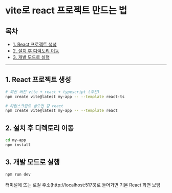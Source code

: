 # vite로 react 프로젝트 만드는 법



<!-- TOC START -->

## 목차

- [1. React 프로젝트 생성](#1-react-프로젝트-생성)
- [2. 설치 후 디렉토리 이동](#2-설치-후-디렉토리-이동)
- [3. 개발 모드로 실행](#3-개발-모드로-실행)

---

<!-- TOC END -->


## 1. React 프로젝트 생성

```bash
# 최신 버전 vite + react + typescript (추천)
npm create vite@latest my-app -- --template react-ts

# 타입스크립트 싫으면 걍 react
npm create vite@latest my-app -- --template react
```

## 2. 설치 후 디렉토리 이동

```bash
cd my-app
npm install
```

## 3. 개발 모드로 실행

```bash
npm run dev
```

터미널에 뜨는 로컬 주소(http://localhost:5173)로 들어가면 기본 React 화면 보임
